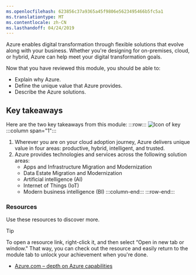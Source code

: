 ```yaml
---
ms.openlocfilehash: 623856c37a9365a45f9806e5623495466b5fc5a1
ms.translationtype: MT
ms.contentlocale: zh-CN
ms.lasthandoff: 04/24/2019
---
```

Azure enables digital transformation through flexible solutions that evolve along with your business. Whether you're designing for on-premises, cloud, or hybrid, Azure can help meet your digital transformation goals.

Now that you have reviewed this module, you should be able to:

- Explain why Azure.
- Define the unique value that Azure provides.
- Describe the Azure solutions.

## <a name="key-takeaways"></a>Key takeaways

Here are the two key takeaways from this module:
:::row:::
![Icon of key](../media/Key_Takeaway_3questions.png)
  :::column span="1":::
1. Wherever you are on your cloud adoption journey, Azure delivers unique value in four areas: productive, hybrid, intelligent, and trusted.
1. Azure provides technologies and services across the following solution areas:
    - Apps and Infrastructure Migration and Modernization
    - Data Estate Migration and Modernization
    - Artificial intelligence (AI)
    - Internet of Things (IoT)
    - Modern business intelligence (BI)
:::column-end:::
:::row-end:::


### <a name="resources"></a>Resources

Use these resources to discover more.  

> [!TIP]
> To open a resource link, right-click it, and then select “Open in new tab or window." That way, you can check out the resource and easily return to the module tab to unlock your achievement when you're done.

- [Azure.com – depth on Azure capabilities](http://azure.com/)